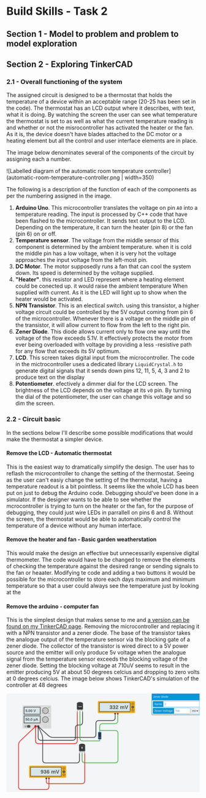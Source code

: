 # Build Skills - Task 2

## Section 1 - Model to problem and problem to model exploration

## Section 2 - Exploring TinkerCAD

### 2.1 - Overall functioning of the system

The assigned circuit is designed to be a thermostat that holds the temperature of a device within an acceptable range (20-25 has been set in the code). The thermostat has an LCD output where it describes, with text, what it is doing. By watching the screen the user can see what temperature the thermostat is set to as well as what the current temperature reading is and whether or not the misrocontroller has activated the heater or the fan. As it is, the device doesn't have blades attached to the DC motor or a heating element but all the control and user interface elements are in place. 

The image below denominates several of the components of the circuit by assigning each a number.  

![Labelled diagram of the automatic room temperature controller](automatic-room-temperature-controller.png | width=350)

The following is a description of the function of each of the components as per the numbering assigned in the image. 
1. **Arduino Uno**. This microcontroller translates the voltage on pin `A0` into a temperature reading. The input is processed by C++ code that have been flashed to the microcontroller. It sends text output to the LCD. Depending on the temperature, it can turn the heater (pin 8) or the fan (pin 6) on or off. 
2. **Temperature sensor**. The voltage from the middle sensor of this component is determined by the ambient temperature. when it is cold the middle pin has a low voltage, when it is very hot the voltage approaches the input voltage from the left-most pin.
3. **DC Motor**. The motor supposedly runs a fan that can cool the system down. Its speed is determined by the voltage supplied. 
4. **"Heater"**. this resistor and LED represent where a heating element could be conected up. it would raise the ambient temperature When supplied with current. As it is the LED will light up to show when the heater would be activated.
5. **NPN Transistor**. This is an electical switch. using this transistor, a higher voltage circuit could be controlled by the 5V output coming from pin 6 of the microcontroller. Whenever there is a voltage on the middle pin of the transistor, it will allow current to flow from the left to the right pin.
6. **Zener Diode**. This diode allows current only to flow one way until the voltage of the flow exceeds 5.1V. It effectively protects the motor from ever being overloaded with voltage by providing a less -resistive path for any flow that exceeds its 5V optimum. 
7. **LCD**. This screen takes digital input from the microcontroller. The code in the mictrocontroller uses a dedicated library `LiquidCrystal.h` to generate digital signals that it sends down pins 12, 11, 5, 4, 3 and 2 to produce text on the display
8. **Potentiometer**. efectively a dimmer dial for the LCD screen. The brightness of the LCD depends on the voltage at its `v0` pin. By turning the dial of the potentiometer, the user can change this voltage and so dim the screen. 

### 2.2 - Circuit basic

In the sections below I'll describe some possible modifications that would make the thermostat a simpler device.

#### Remove the LCD - Automatic thermostat
This is the easiest way to dramatically simplify the design. The user has to reflash the microcontroller to change the setting of the thermostat. Seeing as the user can't easiy change the setting of the thermostat, having a temperature readout is a bit pointless. It seems like the whole LCD has been put on just to debug the Arduino code. Debugging should've been done in a simulator. If the designer wants to be able to see whether the mcrocontroller is trying to turn on the heater or the fan, for the purpose of debugging, they could just wire LEDs in parrallell on pins 6 and 8. Without the screen, the thermostat would be able to automatically control the temperature of a device without any human interface. 

#### Remove the heater and fan - Basic garden weatherstation
This would make the design an effective but unnecessarily expensive digital thermometer. The code would have to be changed to remove the elements of checking the temperature against the desired range or sending signals to the fan or heaater. Modifying te code and adding a two buttons it would be possible for the microcontroller to store each days maximum and minimum temperature so that a user could always see the temperature just by looking at the   

#### Remove the arduino - computer fan
This is the simplest design that makes sense to me and [a version can be found on my TinkerCAD page](https://www.tinkercad.com/things/5Rf5lp1LIYW-thermostat-without-microcontroller). Removing the microcontroller and replacing it with a NPN transistor and a zener diode. The base of the transistor takes the analogue output of the temperature sensor via the blocking gate of a zener diode. The collector of the transistor is wired direct to a 5V power source and the emitter will only produce 5v voltage when the analogue signal from the temperature sensor exceeds the blocking voltage of the zener diode. Setting the blocking voltage at 710uV seems to result in the emitter producing 5V at about 50 degrees celcius and dropping to zero volts at 0 degrees celcius. The image below shows TinkerCAD's simulation of the controller at 48 degrees

[![Simulation of the mictocontrollerless thermostat at 48 degrees](thermostat-without-microcontroller-48c.png )](https://www.tinkercad.com/things/5Rf5lp1LIYW-thermostat-without-microcontroller)